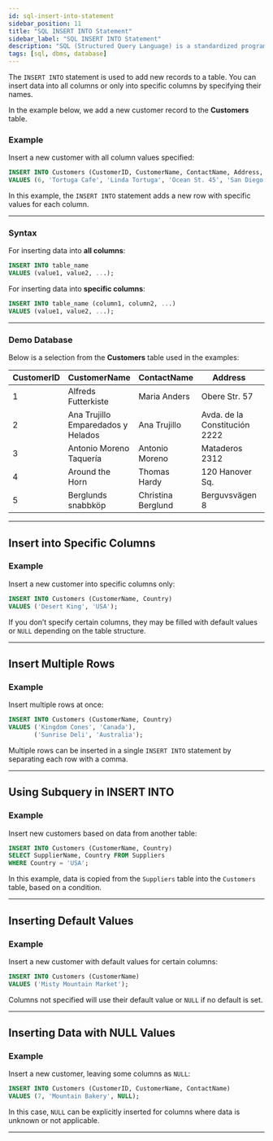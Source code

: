 ```yaml
---
id: sql-insert-into-statement
sidebar_position: 11
title: "SQL INSERT INTO Statement"
sidebar_label: "SQL INSERT INTO Statement"
description: "SQL (Structured Query Language) is a standardized programming language for managing and manipulating relational databases."
tags: [sql, dbms, database]
---
```


The `INSERT INTO` statement is used to add new records to a table. You can insert data into all columns or only into specific columns by specifying their names.

In the example below, we add a new customer record to the **Customers** table.

### Example

Insert a new customer with all column values specified:

```sql
INSERT INTO Customers (CustomerID, CustomerName, ContactName, Address, City, PostalCode, Country)
VALUES (6, 'Tortuga Cafe', 'Linda Tortuga', 'Ocean St. 45', 'San Diego', '92101', 'USA');
```

In this example, the `INSERT INTO` statement adds a new row with specific values for each column.

---

### Syntax

For inserting data into **all columns**:

```sql
INSERT INTO table_name
VALUES (value1, value2, ...);
```

For inserting data into **specific columns**:

```sql
INSERT INTO table_name (column1, column2, ...)
VALUES (value1, value2, ...);
```

---

### Demo Database

Below is a selection from the **Customers** table used in the examples:

| CustomerID | CustomerName                       | ContactName        | Address                       | City        | PostalCode | Country |
| ---------- | ---------------------------------- | ------------------ | ----------------------------- | ----------- | ---------- | ------- |
| 1          | Alfreds Futterkiste                | Maria Anders       | Obere Str. 57                 | Berlin      | 12209      | Germany |
| 2          | Ana Trujillo Emparedados y Helados | Ana Trujillo       | Avda. de la Constitución 2222 | México D.F. | 05021      | Mexico  |
| 3          | Antonio Moreno Taquería            | Antonio Moreno     | Mataderos 2312                | México D.F. | 05023      | Mexico  |
| 4          | Around the Horn                    | Thomas Hardy       | 120 Hanover Sq.               | London      | WA1 1DP    | UK      |
| 5          | Berglunds snabbköp                 | Christina Berglund | Berguvsvägen 8                | Luleå       | S-958 22   | Sweden  |

---

## Insert into Specific Columns

### Example

Insert a new customer into specific columns only:

```sql
INSERT INTO Customers (CustomerName, Country)
VALUES ('Desert King', 'USA');
```

If you don’t specify certain columns, they may be filled with default values or `NULL` depending on the table structure.

---

## Insert Multiple Rows

### Example

Insert multiple rows at once:

```sql
INSERT INTO Customers (CustomerName, Country)
VALUES ('Kingdom Cones', 'Canada'),
       ('Sunrise Deli', 'Australia');
```

Multiple rows can be inserted in a single `INSERT INTO` statement by separating each row with a comma.

---

## Using Subquery in INSERT INTO

### Example

Insert new customers based on data from another table:

```sql
INSERT INTO Customers (CustomerName, Country)
SELECT SupplierName, Country FROM Suppliers
WHERE Country = 'USA';
```

In this example, data is copied from the `Suppliers` table into the `Customers` table, based on a condition.

---

## Inserting Default Values

### Example

Insert a new customer with default values for certain columns:

```sql
INSERT INTO Customers (CustomerName)
VALUES ('Misty Mountain Market');
```

Columns not specified will use their default value or `NULL` if no default is set.

---

## Inserting Data with NULL Values

### Example

Insert a new customer, leaving some columns as `NULL`:

```sql
INSERT INTO Customers (CustomerID, CustomerName, ContactName)
VALUES (7, 'Mountain Bakery', NULL);
```

In this case, `NULL` can be explicitly inserted for columns where data is unknown or not applicable.

---
